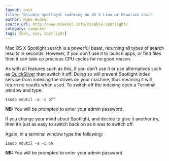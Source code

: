 ```yaml
---
layout: post
title: "Disable spotlight indexing on OS X Lion or Mountain Lion"
author: Mike Hudson
source_url: http://www.mikesel.info/disable-spotlight/
category: computer
tags: [mac, osx, spotlight]
---
```


Mac OS X Spotlight search is a powerful beast, returning all types of search
results in seconds. However, if you don’t use it to launch apps, or find files
then it can take up precious CPU cycles for no good reason.

As with all features such as this, if you don’t use it or use alternatives such
as [QuickSilver](http://qsapp.com/index.php) then switch it off. Doing so will
prevent Spotlight index service from indexing the drives on your machine, thus
meaning it will return no results when used.  To switch off the indexing open a
Terminal window and type:

	1sudo mdutil -a -i off

**NB:** You will be prompted to enter your admin password.

If you change your mind about Spotlight, and decide to give it another try,
then it’s just as easy to switch back on as it was to switch off.

Again, in a terminal window type the following:

	1sudo mdutil -a -i on

**NB:** You will be prompted to enter your admin password.